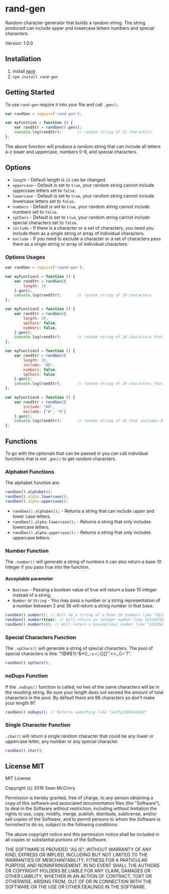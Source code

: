 # rand-gen
Random character generator that builds a random string. The string produced can include upper and lowercase letters numbers and special characters.

Version: 1.0.0

## Installation

1. install [npm][1]
2. `npm install rand-gen`

## Getting Started
To use `rand-gen` require it into your file and call `.gen()`.

``` js
var randGen = require('rand-gen');

var myFunction = function () {
    var randStr = randGen().gen();
    console.log(randStr);       // random string of 15 characters.
};
```
The above function will produce a random string that can include all letters a-z lower and uppercase, numbers 0-9, and special characters.

## Options

* `length` - Default length is `15` can be changed.
* `uppercase` - Default is set to `true`, your random string cannot include uppercase letters set to `false`.
* `lowercase` - Default is set to `true`, your random string cannot include lowercase letters set to `false`.
* `numbers` - Default is set to `true`, your random string cannot include numbers set to `false`.
* `spChars` - Default is set to `true`, your random string cannot include special characters set to `false`.
* `include` - If there is a character or a set of characters, you need you include them as a single string or array of individual characters.
* `exclude` - If you need to exclude a character or a set of characters pass them as a single string or array of individual characters.

### Options Usages
``` js
var randGen = require('rqand-gen');

var myFunction1 = function () {
    var randStr = randGen({
        length: 10
    }.gen();
    console.log(randStr);       // random string of 10 characters.
};

var myFunction2 = function () {
    var randStr = randGen({
        length: 20,
        spChars: false,
        numbers: false,
    }.gen();
    console.log(randStr);       // random string of 20 characters that will not have special characters or numbers.
};

var myFunction3 = function () {
    var randStr = randGen({
        length: 20,
        include: "ȦÖ",
        numbers: false,
        spChars: false
    }.gen();
    console.log(randStr);       // random string of 20 characters that will not have special characters or numbers but includes Ȧ and Ö into the pool.
};

var myFunction4 = function () {
    var randStr = randGen({
        include: "ȦÖ",
        exclude: ["A", "0"]
    }.gen();
    console.log(randStr);       // random string of 15 that includes Ȧ and Ö into the pool but removes A and 0 as options.
};
```

## Functions
To go with the optionals that can be passed in you can call individual functions that is not `.gen()` to get random characters.

### Alphabet Functions

The alphabet function are:
``` js
randGen().alphabet();
randGen().alpha.lowercase();
randGen().alpha.uppercase();
```

* `randGen().alphabet();` - Returns a string that can include upper and lower case letters.
* `randGen().alpha.lowercase();` - Returns a string that only includes lowercase letters.
* `randGen().alpha.uppercase();` - Returns a string that only includes uppercase letters.

### Number Function

The `.number()` will generate a string of numbers it can also return a base 10 integer if you pass true into the function.
#### Acceptable parameter
* `Boolean` - Passing a boolean value of true will return a base 10 integer instead of a string.
* `Number` or `String` - You may pass a number or a string representation of a number between 2 and 36 will return a string number in that base.
``` js
randGen().number(); // Will be a string of a base 10 numbers like "012345678901234"
randGen().number(true); // Will return an integer number like 123456789012345
randGen().number(16); // Will return a hexadecimal number like "123456789abcdef"
```


### Special Characters Function
The `.spChars()` will generate a string of special characters. The pool of special characters is this: "!@#$%^&*()_-+=;:{}[]\"'<>,.\/|~`?".
``` js
randGen().spChars();
```

### noDups Function
If the `.noDups()` function is called, no two of the same characters will be in the resulting string. Be sure your length does not exceed the amount of total characters in the pool. By default there are 96 characters so don't make your length 97.
``` js
randGen().noDups(); // Returns something like "asdfg1bD6m%0Vq3"
```

### Single Character Function
`.char()` will return a single random character that could be any lower or uppercase letter, any number or any special character.
``` js
randGen().char();
```


[1]: http://npmjs.org

## License MIT

MIT License

Copyright (c) 2016 Sean McCrory

Permission is hereby granted, free of charge, to any person obtaining a copy
of this software and associated documentation files (the "Software"), to deal
in the Software without restriction, including without limitation the rights
to use, copy, modify, merge, publish, distribute, sublicense, and/or sell
copies of the Software, and to permit persons to whom the Software is
furnished to do so, subject to the following conditions:

The above copyright notice and this permission notice shall be included in all
copies or substantial portions of the Software.

THE SOFTWARE IS PROVIDED "AS IS", WITHOUT WARRANTY OF ANY KIND, EXPRESS OR
IMPLIED, INCLUDING BUT NOT LIMITED TO THE WARRANTIES OF MERCHANTABILITY,
FITNESS FOR A PARTICULAR PURPOSE AND NONINFRINGEMENT. IN NO EVENT SHALL THE
AUTHORS OR COPYRIGHT HOLDERS BE LIABLE FOR ANY CLAIM, DAMAGES OR OTHER
LIABILITY, WHETHER IN AN ACTION OF CONTRACT, TORT OR OTHERWISE, ARISING FROM,
OUT OF OR IN CONNECTION WITH THE SOFTWARE OR THE USE OR OTHER DEALINGS IN THE
SOFTWARE.
